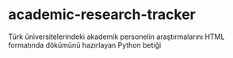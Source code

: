 # academic-research-tracker
Türk üniversitelerindeki akademik personelin araştırmalarını HTML formatında dökümünü hazırlayan Python betiği
